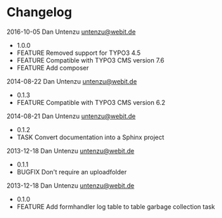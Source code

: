 Changelog
=========

2016-10-05 Dan Untenzu <untenzu@webit.de>

  * 1.0.0
  * FEATURE Removed support for TYPO3 4.5
  * FEATURE Compatible with TYPO3 CMS version 7.6
  * FEATURE Add composer

2014-08-22 Dan Untenzu <untenzu@webit.de>

  * 0.1.3
  * FEATURE Compatible with TYPO3 CMS version 6.2

2014-08-21 Dan Untenzu <untenzu@webit.de>

  * 0.1.2
  * TASK Convert documentation into a Sphinx project

2013-12-18 Dan Untenzu <untenzu@webit.de>

  * 0.1.1
  * BUGFIX Don't require an uploadfolder

2013-12-18 Dan Untenzu <untenzu@webit.de>

  * 0.1.0
  * FEATURE Add formhandler log table to table garbage collection task
